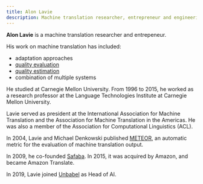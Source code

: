 ```yaml
---
title: Alon Lavie
description: Machine translation researcher, entrepreneur and engineering director
---
```


**Alon Lavie** is a machine translation researcher and entrepeneur.

His work on machine translation has included:
* adaptation approaches
* [quality evaluation](/quality/quality-evaluation.md)
* [quality estimation](/quality/quality-estimation.md)
* combination of multiple systems

He studied at Carnegie Mellon University.  From 1996 to 2015, he worked as a research professor at the Language Technologies Institute at Carnegie Mellon University.

Lavie served as president at the International Association for Machine Translation and the Association for Machine
Translation in the Americas. He was also a member of the Association for Computational Linguistics (ACL).

In 2004, Lavie and Michael Denkowski published [METEOR](/metrics/meteor.md), an automatic metric
for the evaluation of machine translation output.

In 2009, he co-founded [Safaba](/business/companies.md#safaba). In 2015, it was acquired by Amazon, and became Amazon Translate.

In 2019, Lavie joined [Unbabel](/business/companies.md#unbabel) as Head of AI.
